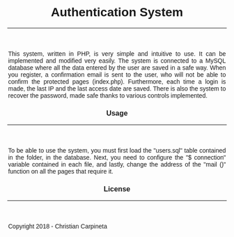 <html>
  <body style="font-family:Arial;">
    <center>
      <div style="margin-top:100px;">
        <h1>Authentication System</h1>
        <div style="border-bottom:2px solid grey;"></div>
        <div style="margin-top:50px;width:500px;height:auto;text-align:justify;">
          <span>This system, written in PHP, is very simple and intuitive to use. It can be implemented and modified very easily. The                     system is connected to a MySQL database where all the data entered by the user are saved in a safe way. When you register,                 a confirmation email is sent to the user, who will not be able to confirm the protected pages (index.php). Furthermore,                   each time a login is made, the last IP and the last access date are saved. There is also the system to recover the                         password, made safe thanks to various controls implemented.
          </span>
        </div>
        <div>
          <h3>Usage</h3>
          <div style="border-bottom:2px solid grey;"></div>
          <div id="usage" style="margin-top:50px;width:500px;height:auto;text-align:justify;">
            <span>To be able to use the system, you must first load the "users.sql" table contained in the folder, in the database. Next,                   you need to configure the "$ connection" variable contained in each file, and lastly, change the address of the "mail                     ()" function on all the pages that require it.
            </span>
          </div>
        </div>
        <div>
          <h3>License</h3>
          <div style="border-bottom:2px solid grey;"></div>
          <div id="license" style="margin-top:50px;width:500px;height:auto;text-align:justify;">
            <span>Copyright 2018 - Christian Carpineta</span>
          </div>
        </div>
      </div>
    </center>
</html>
